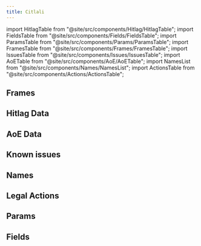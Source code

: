 ```yaml
---
title: Citlali
---
```


import HitlagTable from "@site/src/components/Hitlag/HitlagTable";
import FieldsTable from "@site/src/components/Fields/FieldsTable";
import ParamsTable from "@site/src/components/Params/ParamsTable";
import FramesTable from "@site/src/components/Frames/FramesTable";
import IssuesTable from "@site/src/components/Issues/IssuesTable";
import AoETable from "@site/src/components/AoE/AoETable";
import NamesList from "@site/src/components/Names/NamesList";
import ActionsTable from "@site/src/components/Actions/ActionsTable";

## Frames

<FramesTable item_key="citlali" />

## Hitlag Data

<HitlagTable item_key="citlali" />

## AoE Data

<AoETable item_key="citlali" />

## Known issues

<IssuesTable item_key="citlali" />

## Names

<NamesList item_key="citlali" />

## Legal Actions

<ActionsTable item_key="citlali" />

## Params

<ParamsTable item_key="citlali" />

## Fields

<FieldsTable item_key="citlali" />
